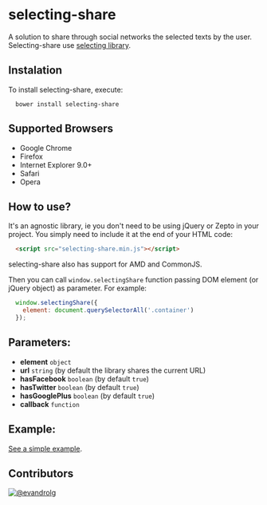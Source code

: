 # selecting-share
A solution to share through social networks the selected texts by the user. Selecting-share use [selecting library](https://github.com/EvandroLG/selecting/).

## Instalation
To install selecting-share, execute:

```shell
  bower install selecting-share
```

## Supported Browsers
* Google Chrome
* Firefox
* Internet Explorer 9.0+
* Safari
* Opera

## How to use?
It's an agnostic library, ie you don't need to be using jQuery or Zepto in your project. You simply need to include it at the end of your HTML code:

```html
  <script src="selecting-share.min.js"></script>
```

selecting-share also has support for AMD and CommonJS.

Then you can call <code>window.selectingShare</code> function passing DOM element (or jQuery object) as parameter. For example:
```js
  window.selectingShare({
    element: document.querySelectorAll('.container')
  });
```

## Parameters:
* **element** <code>object</code>
* **url** <code>string</code> (by default the library shares the current URL)
* **hasFacebook** <code>boolean</code> (by default <code>true</code>)
* **hasTwitter** <code>boolean</code> (by default <code>true</code>)
* **hasGooglePlus** <code>boolean</code> (by default <code>true</code>)
* **callback** <code>function</code>

## Example:
[See a simple example](http://rbsdev.github.io/selecting-share).

## Contributors
[![@evandrolg](https://avatars3.githubusercontent.com/u/444054?v=3&amp;s=96)](https://github.com/evandrolg)
